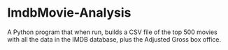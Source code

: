 # ImdbMovie-Analysis

A Python program that when run, builds a CSV file of the top 500 movies with all the data in the IMDB database,
plus the Adjusted Gross box office.

